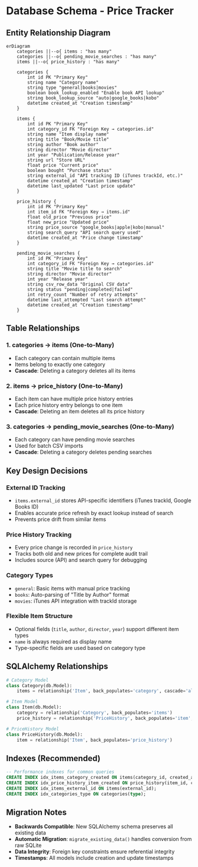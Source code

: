 # Database Schema - Price Tracker

## Entity Relationship Diagram

```mermaid
erDiagram
    categories ||--o{ items : "has many"
    categories ||--o{ pending_movie_searches : "has many"
    items ||--o{ price_history : "has many"

    categories {
        int id PK "Primary Key"
        string name "Category name"
        string type "general|books|movies"
        boolean book_lookup_enabled "Enable book API lookup"
        string book_lookup_source "auto|google_books|kobo"
        datetime created_at "Creation timestamp"
    }

    items {
        int id PK "Primary Key"
        int category_id FK "Foreign Key → categories.id"
        string name "Item display name"
        string title "Book/Movie title"
        string author "Book author"
        string director "Movie director"
        int year "Publication/Release year"
        string url "Store URL"
        float price "Current price"
        boolean bought "Purchase status"
        string external_id "API tracking ID (iTunes trackId, etc.)"
        datetime created_at "Creation timestamp"
        datetime last_updated "Last price update"
    }

    price_history {
        int id PK "Primary Key"
        int item_id FK "Foreign Key → items.id"
        float old_price "Previous price"
        float new_price "Updated price"
        string price_source "google_books|apple|kobo|manual"
        string search_query "API search query used"
        datetime created_at "Price change timestamp"
    }

    pending_movie_searches {
        int id PK "Primary Key"
        int category_id FK "Foreign Key → categories.id"
        string title "Movie title to search"
        string director "Movie director"
        int year "Release year"
        string csv_row_data "Original CSV data"
        string status "pending|completed|failed"
        int retry_count "Number of retry attempts"
        datetime last_attempted "Last search attempt"
        datetime created_at "Creation timestamp"
    }
```

## Table Relationships

### 1. **categories → items** (One-to-Many)
- Each category can contain multiple items
- Items belong to exactly one category
- **Cascade**: Deleting a category deletes all its items

### 2. **items → price_history** (One-to-Many)
- Each item can have multiple price history entries
- Each price history entry belongs to one item
- **Cascade**: Deleting an item deletes all its price history

### 3. **categories → pending_movie_searches** (One-to-Many)
- Each category can have pending movie searches
- Used for batch CSV imports
- **Cascade**: Deleting a category deletes pending searches

## Key Design Decisions

### **External ID Tracking**
- `items.external_id` stores API-specific identifiers (iTunes trackId, Google Books ID)
- Enables accurate price refresh by exact lookup instead of search
- Prevents price drift from similar items

### **Price History Tracking**
- Every price change is recorded in `price_history`
- Tracks both old and new prices for complete audit trail
- Includes source (API) and search query for debugging

### **Category Types**
- `general`: Basic items with manual price tracking
- `books`: Auto-parsing of "Title by Author" format
- `movies`: iTunes API integration with trackId storage

### **Flexible Item Structure**
- Optional fields (`title`, `author`, `director`, `year`) support different item types
- `name` is always required as display name
- Type-specific fields are used based on category type

## SQLAlchemy Relationships

```python
# Category Model
class Category(db.Model):
    items = relationship('Item', back_populates='category', cascade='all, delete-orphan')

# Item Model  
class Item(db.Model):
    category = relationship('Category', back_populates='items')
    price_history = relationship('PriceHistory', back_populates='item', cascade='all, delete-orphan')

# PriceHistory Model
class PriceHistory(db.Model):
    item = relationship('Item', back_populates='price_history')
```

## Indexes (Recommended)

```sql
-- Performance indexes for common queries
CREATE INDEX idx_items_category_created ON items(category_id, created_at DESC);
CREATE INDEX idx_price_history_item_created ON price_history(item_id, created_at ASC);
CREATE INDEX idx_items_external_id ON items(external_id);
CREATE INDEX idx_categories_type ON categories(type);
```

## Migration Notes

- **Backwards Compatible**: New SQLAlchemy schema preserves all existing data
- **Automatic Migration**: `migrate_existing_data()` handles conversion from raw SQLite
- **Data Integrity**: Foreign key constraints ensure referential integrity
- **Timestamps**: All models include creation and update timestamps